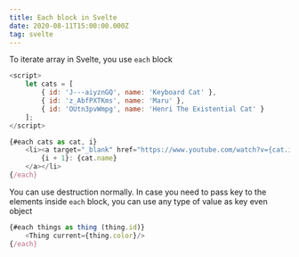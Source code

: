 ```yaml
---
title: Each block in Svelte
date: 2020-08-11T15:00:00.000Z
tag: svelte
---
```


To iterate array in Svelte, you use `each` block

```javascript
<script>
	let cats = [
		{ id: 'J---aiyznGQ', name: 'Keyboard Cat' },
		{ id: 'z_AbfPXTKms', name: 'Maru' },
		{ id: 'OUtn3pvWmpg', name: 'Henri The Existential Cat' }
	];
</script>

{#each cats as cat, i}
	<li><a target="_blank" href="https://www.youtube.com/watch?v={cat.id}">
		{i + 1}: {cat.name}
	</a></li>
{/each}
```

You can use destruction normally. In case you need to pass key to the elements inside `each` block, you can use any type of value as key even object

```javascript
{#each things as thing (thing.id)}
	<Thing current={thing.color}/>
{/each}
```
